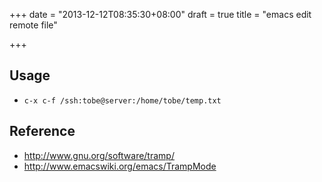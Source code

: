 +++
date = "2013-12-12T08:35:30+08:00"
draft = true
title = "emacs edit remote file"

+++



## Usage

* `c-x c-f /ssh:tobe@server:/home/tobe/temp.txt`

## Reference

* <http://www.gnu.org/software/tramp/>
* <http://www.emacswiki.org/emacs/TrampMode>

